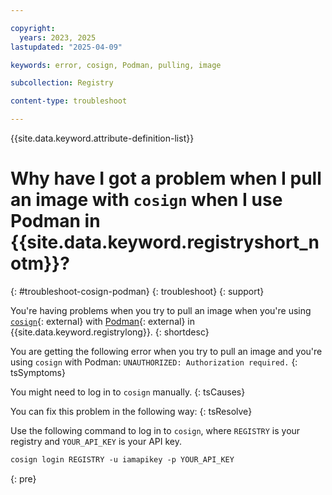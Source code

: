 ```yaml
---

copyright:
  years: 2023, 2025
lastupdated: "2025-04-09"

keywords: error, cosign, Podman, pulling, image

subcollection: Registry

content-type: troubleshoot

---
```


{{site.data.keyword.attribute-definition-list}}

# Why have I got a problem when I pull an image with `cosign` when I use Podman in {{site.data.keyword.registryshort_notm}}?
{: #troubleshoot-cosign-podman}
{: troubleshoot}
{: support}

You're having problems when you try to pull an image when you're using [`cosign`](https://github.com/sigstore/cosign){: external} with [Podman](https://podman.io/){: external} in {{site.data.keyword.registrylong}}.
{: shortdesc}

You are getting the following error when you try to pull an image and you're using `cosign` with Podman: `UNAUTHORIZED: Authorization required.`
{: tsSymptoms}

You might need to log in to `cosign` manually.
{: tsCauses}

You can fix this problem in the following way:
{: tsResolve}

Use the following command to log in to `cosign`, where `REGISTRY` is your registry and `YOUR_API_KEY` is your API key.

```txt
cosign login REGISTRY -u iamapikey -p YOUR_API_KEY
```
{: pre}
